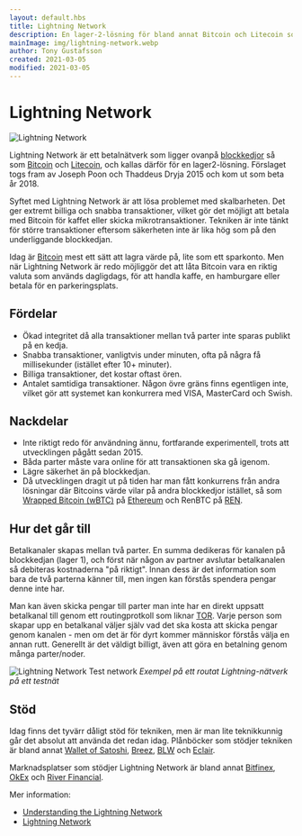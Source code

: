 ```yaml
---
layout: default.hbs
title: Lightning Network
description: En lager-2-lösning för bland annat Bitcoin och Litecoin som löser problemet med skalbarhet. Transaktioner sker inte längre på lager-1-kedjan utan endast resultatet av lager-2-kedjan lagras.
mainImage: img/lightning-network.webp
author: Tony Gustafsson
created: 2021-03-05
modified: 2021-03-05
---
```


# Lightning Network

![Lightning Network](/img/lightning-network.webp 'Lightning Network')

Lightning Network är ett betalnätverk som ligger ovanpå [blockkedjor](/tekniker/blockkedjor.html) så som [Bitcoin](/kryptovalutor/bitcoin.html) och [Litecoin](/kryptovalutor/litecoin.html), och kallas därför för en lager2-lösning. Förslaget togs fram av Joseph Poon och Thaddeus Dryja 2015 och kom ut som beta år 2018.

Syftet med Lightning Network är att lösa problemet med skalbarheten. Det ger extremt billiga och snabba transaktioner, vilket gör det möjligt att betala med Bitcoin för kaffet eller skicka mikrotransaktioner. Tekniken är inte tänkt för större transaktioner eftersom säkerheten inte är lika hög som på den underliggande blockkedjan.

Idag är [Bitcoin](/kryptovalutor/bitcoin.html) mest ett sätt att lagra värde på, lite som ett sparkonto. Men när Lightning Network är redo möjliggör det att låta Bitcoin vara en riktig valuta som används dagligdags, för att handla kaffe, en hamburgare eller betala för en parkeringsplats.

## Fördelar

-   Ökad integritet då alla transaktioner mellan två parter inte sparas publikt på en kedja.
-   Snabba transaktioner, vanligtvis under minuten, ofta på några få millisekunder (istället efter 10+ minuter).
-   Billiga transaktioner, det kostar oftast ören.
-   Antalet samtidiga transaktioner. Någon övre gräns finns egentligen inte, vilket gör att systemet kan konkurrera med VISA, MasterCard och Swish.

## Nackdelar

-   Inte riktigt redo för användning ännu, fortfarande experimentell, trots att utvecklingen pågått sedan 2015.
-   Båda parter måste vara online för att transaktionen ska gå igenom.
-   Lägre säkerhet än på blockkedjan.
-   Då utvecklingen dragit ut på tiden har man fått konkurrens från andra lösningar där Bitcoins värde vilar på andra blockkedjor istället, så som [Wrapped Bitcoin (wBTC)](https://wbtc.network/) på [Ethereum](/kryptovalutor/ethereum.html) och RenBTC på [REN](https://renproject.io/).

## Hur det går till

Betalkanaler skapas mellan två parter. En summa dedikeras för kanalen på blockkedjan (lager 1), och först när någon av partner avslutar betalkanalen så debiteras kostnaderna "på riktigt". Innan dess är det information som bara de två parterna känner till, men ingen kan förstås spendera pengar denne inte har.

Man kan även skicka pengar till parter man inte har en direkt uppsatt betalkanal till genom ett routingprotkoll som liknar [TOR](https://www.torproject.org/download/). Varje person som skapar upp en betalkanal väljer själv vad det ska kosta att skicka pengar genom kanalen - men om det är för dyrt kommer människor förstås välja en annan rutt. Generellt är det väldigt billigt, även att göra en betalning genom många parter/noder.

![Lightning Network Test network](/img/lightning-network-nodes.webp 'Lightning Network Test network')
_Exempel på ett routat Lightning-nätverk på ett testnät_

## Stöd

Idag finns det tyvärr dåligt stöd för tekniken, men är man lite teknikkunnig går det absolut att använda det redan idag. Plånböcker som stödjer tekniken är bland annat [Wallet of Satoshi](https://www.walletofsatoshi.com/), [Breez](https://breez.technology/), [BLW](https://lightning-wallet.com/) och [Eclair](https://play.google.com/store/apps/details?id=fr.acinq.eclair.wallet.mainnet2).

Marknadsplatser som stödjer Lightning Network är bland annat [Bitfinex](https://www.bitfinex.com/), [OkEx](https://www.okex.com/) och [River Financial](https://river.com/).

Mer information:

-   [Understanding the Lightning Network](https://bitcoinmagazine.com/technical/understanding-the-lightning-network-part-building-a-bidirectional-payment-channel-1464710791)
-   [Lightning Network](https://lightning.network/)
